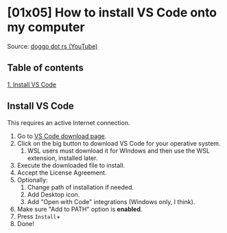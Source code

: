 # [01x05] How to install VS Code onto my computer

Source: [doggo dot rs (YouTube)](https://www.youtube.com/watch?v=vnkjjl_vJFQ)

## Table of contents

[1. Install VS Code](#install-vs-code)

## Install VS Code

This requires an active Internet connection.

1. Go to [VS Code download page](code.visualstudio.com).
2. Click on the big button to download VS Code for your operative system.
   1. WSL users must download it for WIndows and then use the WSL extension, installed later.
3. Execute the downloaded file to install.
4. Accept the License Agreement.
5. Optionally:
   1. Change path of installation if needed.
   2. Add Desktop icon.
   3. Add "Open with Code" integrations (Windows only, I think).
6. Make sure "Add to PATH" option is **enabled**.
7. Press `Install`+
8. Done!
